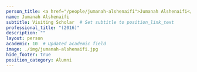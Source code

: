 ```yaml
---
person_title: <a href="/people/jumanah-alshenaifi">Jumanah Alshenaifi</a>
name: Jumanah Alshenaifi
subtitle: Visiting Scholar  # Set subtitle to position_link_text
professional_title: "(2016)"
description: ""
layout: person
academic: 10  # Updated academic field
image: ./img/jumanah-alshenaifi.jpg
hide_footer: true
position_category: Alumni
---
```

